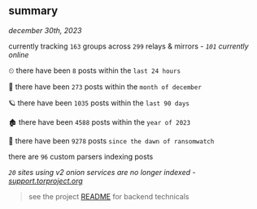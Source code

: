 
## summary
_december 30th, 2023_

currently tracking `163` groups across `299` relays & mirrors - _`101` currently online_

⏲ there have been `8` posts within the `last 24 hours`

🦈 there have been `273` posts within the `month of december`

🪐 there have been `1035` posts within the `last 90 days`

🏚 there have been `4588` posts within the `year of 2023`

🦕 there have been `9278` posts `since the dawn of ransomwatch`

there are `96` custom parsers indexing posts

_`20` sites using v2 onion services are no longer indexed - [support.torproject.org](https://support.torproject.org/onionservices/v2-deprecation/)_

> see the project [README](https://github.com/joshhighet/ransomwatch#ransomwatch--) for backend technicals
